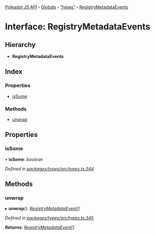 [Polkadot JS API](../README.md) › [Globals](../globals.md) › ["types"](../modules/_types_.md) › [RegistryMetadataEvents](_types_.registrymetadataevents.md)

# Interface: RegistryMetadataEvents

## Hierarchy

* **RegistryMetadataEvents**

## Index

### Properties

* [isSome](_types_.registrymetadataevents.md#issome)

### Methods

* [unwrap](_types_.registrymetadataevents.md#unwrap)

## Properties

###  isSome

• **isSome**: *boolean*

*Defined in [packages/types/src/types.ts:344](https://github.com/polkadot-js/api/blob/762b16ea13/packages/types/src/types.ts#L344)*

## Methods

###  unwrap

▸ **unwrap**(): *[RegistryMetadataEvent](_types_.registrymetadataevent.md)[]*

*Defined in [packages/types/src/types.ts:345](https://github.com/polkadot-js/api/blob/762b16ea13/packages/types/src/types.ts#L345)*

**Returns:** *[RegistryMetadataEvent](_types_.registrymetadataevent.md)[]*
